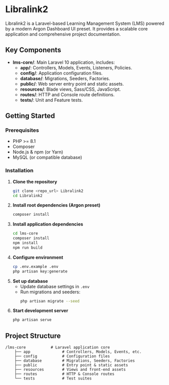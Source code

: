 # Libralink2

Libralink2 is a Laravel-based Learning Management System (LMS) powered by a modern Argon Dashboard UI preset. It provides a scalable core application and comprehensive project documentation.

## Key Components

- **lms-core/**: Main Laravel 10 application, includes:
  - **app/**: Controllers, Models, Events, Listeners, Policies.
  - **config/**: Application configuration files.
  - **database/**: Migrations, Seeders, Factories.
  - **public/**: Web server entry point and static assets.
  - **resources/**: Blade views, Sass/CSS, JavaScript.
  - **routes/**: HTTP and Console route definitions.
  - **tests/**: Unit and Feature tests.


## Getting Started

### Prerequisites

- PHP >= 8.1
- Composer
- Node.js & npm (or Yarn)
- MySQL (or compatible database)

### Installation

1. **Clone the repository**
   ```bash
   git clone <repo_url> Libralink2
   cd Libralink2
   ```
2. **Install root dependencies (Argon preset)**
   ```bash
   composer install
   ```
3. **Install application dependencies**
   ```bash
   cd lms-core
   composer install
   npm install
   npm run build
   ```
4. **Configure environment**
   ```bash
   cp .env.example .env
   php artisan key:generate
   ```
5. **Set up database**
   - Update database settings in `.env`
   - Run migrations and seeders:
     ```bash
     php artisan migrate --seed
     ```
6. **Start development server**
   ```bash
   php artisan serve
   ```

## Project Structure

```
/lms-core           # Laravel application core
    ├── app              # Controllers, Models, Events, etc.
    ├── config           # Configuration files
    ├── database         # Migrations, Seeders, Factories
    ├── public           # Entry point & static assets
    ├── resources        # Views and front-end assets
    ├── routes           # HTTP & Console routes
    └── tests            # Test suites

```